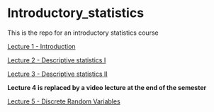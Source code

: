 # Introductory_statistics
 This is the repo for an introductory statistics course
 
 
[Lecture 1 - Introduction](https://raw.githack.com/christianvedels/Introductory_statistics/refs/heads/main/Lecture%201%20-%20Introduction/Slides.html)  

[Lecture 2 - Descriptive statistics I](https://raw.githack.com/christianvedels/Introductory_statistics/refs/heads/main/Lecture%202%20-%20Descriptive%20statistics/Slides.html)

[Lecture 3 - Descriptive statistics II](https://raw.githack.com/christianvedels/Introductory_statistics/refs/heads/main/Lecture%203%20-%20Descriptive%20statistics/Slides.html)

**Lecture 4 is replaced by a video lecture at the end of the semester**

[Lecture 5 - Discrete Random Variables](https://raw.githack.com/christianvedels/Introductory_statistics/refs/heads/main/Lecture%205%20-%20Discrete%20Random%20Variables/Slides.html)
